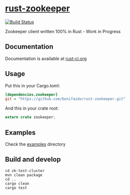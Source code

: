 [rust-zookeeper][doc]
=====================

[![Build Status](https://travis-ci.org/bonifaido/rust-zookeeper.svg?branch=master)](https://travis-ci.org/bonifaido/rust-zookeeper)

Zookeeper client written 100% in Rust - Work in Progress

## Documentation
Documentation is available at [rust-ci.org][doc]

## Usage

Put this in your Cargo.toml:

```ini
[dependencies.zookeeper]
git = "https://github.com/bonifaido/rust-zookeeper.git"
```

And this in your crate root:

```rust
extern crate zookeeper;
```

## Examples
Check the [examples][examples] directory

[doc]: http://www.rust-ci.org/bonifaido/rust-zookeeper/doc/zookeeper
[examples]: https://github.com/bonifaido/rust-zookeeper/tree/master/examples

## Build and develop
```shell
cd zk-test-cluster
mvn clean package
cd ..
cargo clean
cargo test
```
